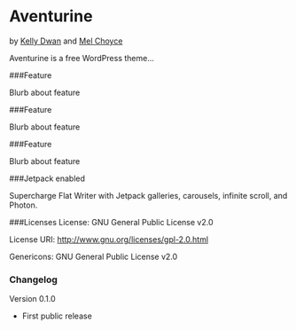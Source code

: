 Aventurine
===
by [Kelly Dwan](redradar.net) and [Mel Choyce](choycedesign.com)

Aventurine is a free WordPress theme...

###Feature

Blurb about feature

###Feature

Blurb about feature

###Feature

Blurb about feature

###Jetpack enabled

Supercharge Flat Writer with Jetpack galleries, carousels, infinite scroll, and Photon.


###Licenses
License: GNU General Public License v2.0

License URI: http://www.gnu.org/licenses/gpl-2.0.html

Genericons: GNU General Public License v2.0

### Changelog

Version 0.1.0
* First public release
